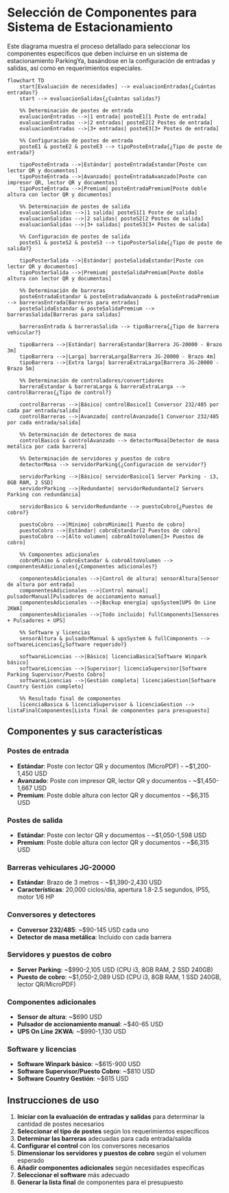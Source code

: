 # Selección de Componentes para Sistema de Estacionamiento

Este diagrama muestra el proceso detallado para seleccionar los componentes específicos que deben incluirse en un sistema de estacionamiento ParkingYa, basándose en la configuración de entradas y salidas, así como en requerimientos especiales.

```mermaid
flowchart TD
    start[Evaluación de necesidades] --> evaluacionEntradas{¿Cuántas entradas?}
    start --> evaluacionSalidas{¿Cuántas salidas?}
    
    %% Determinación de postes de entrada
    evaluacionEntradas -->|1 entrada| posteE1[1 Poste de entrada]
    evaluacionEntradas -->|2 entradas| posteE2[2 Postes de entrada]
    evaluacionEntradas -->|3+ entradas| posteE3[3+ Postes de entrada]
    
    %% Configuración de postes de entrada
    posteE1 & posteE2 & posteE3 --> tipoPosteEntrada{¿Tipo de poste de entrada?}
    
    tipoPosteEntrada -->|Estándar| posteEntradaEstandar[Poste con lector QR y documentos]
    tipoPosteEntrada -->|Avanzado| posteEntradaAvanzado[Poste con impresor QR, lector QR y documentos]
    tipoPosteEntrada -->|Premium| posteEntradaPremium[Poste doble altura con lector QR y documentos]
    
    %% Determinación de postes de salida
    evaluacionSalidas -->|1 salida| posteS1[1 Poste de salida]
    evaluacionSalidas -->|2 salidas| posteS2[2 Postes de salida]
    evaluacionSalidas -->|3+ salidas| posteS3[3+ Postes de salida]
    
    %% Configuración de postes de salida
    posteS1 & posteS2 & posteS3 --> tipoPosterSalida{¿Tipo de poste de salida?}
    
    tipoPosterSalida -->|Estándar| posteSalidaEstandar[Poste con lector QR y documentos]
    tipoPosterSalida -->|Premium| posteSalidaPremium[Poste doble altura con lector QR y documentos]
    
    %% Determinación de barreras
    posteEntradaEstandar & posteEntradaAvanzado & posteEntradaPremium --> barrerasEntrada[Barreras para entradas]
    posteSalidaEstandar & posteSalidaPremium --> barrerasSalida[Barreras para salidas]
    
    barrerasEntrada & barrerasSalida --> tipoBarrera{¿Tipo de barrera vehicular?}
    
    tipoBarrera -->|Estándar| barreraEstandar[Barrera JG-20000 - Brazo 3m]
    tipoBarrera -->|Larga| barreraLarga[Barrera JG-20000 - Brazo 4m]
    tipoBarrera -->|Extra larga| barreraExtraLarga[Barrera JG-20000 - Brazo 5m]
    
    %% Determinación de controladores/convertidores
    barreraEstandar & barreraLarga & barreraExtraLarga --> controlBarreras{¿Tipo de control?}
    
    controlBarreras -->|Básico| controlBasico[1 Conversor 232/485 por cada par entrada/salida]
    controlBarreras -->|Avanzado| controlAvanzado[1 Conversor 232/485 por cada entrada/salida]
    
    %% Determinación de detectores de masa
    controlBasico & controlAvanzado --> detectorMasa[Detector de masa metálica por cada barrera]
    
    %% Determinación de servidores y puestos de cobro
    detectorMasa --> servidorParking{¿Configuración de servidor?}
    
    servidorParking -->|Básico| servidorBasico[1 Server Parking - i3, 8GB RAM, 2 SSD]
    servidorParking -->|Redundante| servidorRedundante[2 Servers Parking con redundancia]
    
    servidorBasico & servidorRedundante --> puestoCobro{¿Puestos de cobro?}
    
    puestoCobro -->|Mínimo| cobroMinimo[1 Puesto de cobro]
    puestoCobro -->|Estándar| cobroEstandar[2 Puestos de cobro]
    puestoCobro -->|Alto volumen| cobroAltoVolumen[3+ Puestos de cobro]
    
    %% Componentes adicionales
    cobroMinimo & cobroEstandar & cobroAltoVolumen --> componentesAdicionales{¿Componentes adicionales?}
    
    componentesAdicionales -->|Control de altura| sensorAltura[Sensor de altura por entrada]
    componentesAdicionales -->|Control manual| pulsadorManual[Pulsadores de accionamiento manual]
    componentesAdicionales -->|Backup energía| upsSystem[UPS On Line 2KWA]
    componentesAdicionales -->|Todo incluido| fullComponents[Sensores + Pulsadores + UPS]
    
    %% Software y licencias
    sensorAltura & pulsadorManual & upsSystem & fullComponents --> softwareLicencias{¿Software requerido?}
    
    softwareLicencias -->|Básico| licenciaBasica[Software Winpark básico]
    softwareLicencias -->|Supervisor| licenciaSupervisor[Software Parking Supervisor/Puesto Cobro]
    softwareLicencias -->|Gestión completa| licenciaGestion[Software Country Gestión completo]
    
    %% Resultado final de componentes
    licenciaBasica & licenciaSupervisor & licenciaGestion --> listaFinalComponentes[Lista final de componentes para presupuesto]
```

## Componentes y sus características

### Postes de entrada
- **Estándar**: Poste con lector QR y documentos (MicroPDF) - ~$1,200-1,450 USD
- **Avanzado**: Poste con impresor QR, lector QR y documentos - ~$1,450-1,667 USD
- **Premium**: Poste doble altura con lector QR y documentos - ~$6,315 USD

### Postes de salida
- **Estándar**: Poste con lector QR y documentos - ~$1,050-1,598 USD
- **Premium**: Poste doble altura con lector QR y documentos - ~$6,315 USD

### Barreras vehiculares JG-20000
- **Estándar**: Brazo de 3 metros - ~$1,390-2,430 USD
- **Características**: 20,000 ciclos/día, apertura 1.8-2.5 segundos, IP55, motor 1/6 HP

### Conversores y detectores
- **Conversor 232/485**: ~$90-145 USD cada uno
- **Detector de masa metálica**: Incluido con cada barrera

### Servidores y puestos de cobro
- **Server Parking**: ~$990-2,105 USD (CPU i3, 8GB RAM, 2 SSD 240GB)
- **Puesto de cobro**: ~$1,050-2,089 USD (CPU i3, 8GB RAM, 1 SSD 240GB, lector QR/MicroPDF)

### Componentes adicionales
- **Sensor de altura**: ~$690 USD
- **Pulsador de accionamiento manual**: ~$40-65 USD
- **UPS On Line 2KWA**: ~$990-1,130 USD

### Software y licencias
- **Software Winpark básico**: ~$615-900 USD
- **Software Supervisor/Puesto Cobro**: ~$810 USD
- **Software Country Gestión**: ~$615 USD

## Instrucciones de uso

1. **Iniciar con la evaluación de entradas y salidas** para determinar la cantidad de postes necesarios
2. **Seleccionar el tipo de postes** según los requerimientos específicos
3. **Determinar las barreras** adecuadas para cada entrada/salida
4. **Configurar el control** con los conversores necesarios
5. **Dimensionar los servidores y puestos de cobro** según el volumen esperado
6. **Añadir componentes adicionales** según necesidades específicas
7. **Seleccionar el software** más adecuado
8. **Generar la lista final** de componentes para el presupuesto
